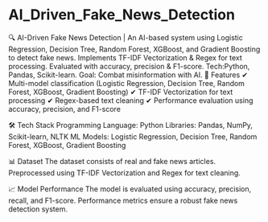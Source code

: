 # AI_Driven_Fake_News_Detection
🔍 AI-Driven Fake News Detection | An AI-based system using Logistic Regression, Decision Tree, Random Forest, XGBoost, and Gradient Boosting to detect fake news. Implements TF-IDF Vectorization &amp; Regex for text processing. Evaluated with accuracy, precision &amp; F1-score. Tech:Python, Pandas, Scikit-learn. Goal: Combat misinformation with AI.
🚀 Features
✔ Multi-model classification (Logistic Regression, Decision Tree, Random Forest, XGBoost, Gradient Boosting)
✔ TF-IDF Vectorization for text processing
✔ Regex-based text cleaning
✔ Performance evaluation using accuracy, precision, and F1-score

🛠 Tech Stack
Programming Language: Python
Libraries: Pandas, NumPy, Scikit-learn, NLTK
ML Models: Logistic Regression, Decision Tree, Random Forest, XGBoost, Gradient Boosting

📊 Dataset
The dataset consists of real and fake news articles.
Preprocessed using TF-IDF Vectorization and Regex for text cleaning.

📈 Model Performance
The model is evaluated using accuracy, precision, recall, and F1-score.
Performance metrics ensure a robust fake news detection system.

